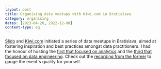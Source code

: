 ```yaml
---
layout: post
title: Organising data meetups with Kiwi.com in Bratislava
category: organising
dates: [2023-04-20, 2022-12-08]
content-type: eg
---
```


[Slido](https://www.slido.com/) and [Kiwi.com](https://www.kiwi.com/) initiated a series of data meetups in Bratislava, aimed at fostering inspiration and best practices amongst data practitioners. I had the honour of hosting the [first that focused on analytics](https://docs.google.com/presentation/d/16lasZVOzDS87bCialZzpAa2Q9JS2zEbx8mEaH5euN9c/edit?usp=sharing) and the [third that focused on data engineering](https://docs.google.com/presentation/d/1_JB77N1Hu8Nvn0icHh7lxmPAMUKUyiPT2kU5nfqiI28/edit?usp=sharing). Check out the [recording from the former](https://www.youtube.com/watch?v=aiY3TYQfLNU) to gauge the event's quality for yourself.
